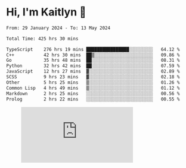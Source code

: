 # Hi, I'm Kaitlyn 👋
<!--START_SECTION:waka-->

```txt
From: 29 January 2024 - To: 13 May 2024

Total Time: 425 hrs 30 mins

TypeScript    276 hrs 19 mins ████████████████░░░░░░░░░   64.12 %
C++           42 hrs 30 mins  ██▒░░░░░░░░░░░░░░░░░░░░░░   09.86 %
Go            35 hrs 48 mins  ██░░░░░░░░░░░░░░░░░░░░░░░   08.31 %
Python        32 hrs 42 mins  ██░░░░░░░░░░░░░░░░░░░░░░░   07.59 %
JavaScript    12 hrs 27 mins  ▓░░░░░░░░░░░░░░░░░░░░░░░░   02.89 %
SCSS          9 hrs 23 mins   ▓░░░░░░░░░░░░░░░░░░░░░░░░   02.18 %
Other         5 hrs 25 mins   ▒░░░░░░░░░░░░░░░░░░░░░░░░   01.26 %
Common Lisp   4 hrs 49 mins   ▒░░░░░░░░░░░░░░░░░░░░░░░░   01.12 %
Markdown      2 hrs 25 mins   ░░░░░░░░░░░░░░░░░░░░░░░░░   00.56 %
Prolog        2 hrs 22 mins   ░░░░░░░░░░░░░░░░░░░░░░░░░   00.55 %
```

<!--END_SECTION:waka-->

<figure><embed src="https://wakatime.com/share/@018d58bc-3d22-46c9-b2d7-4ed36fb8172d/243b5d9b-77cd-4133-89ff-dcc8f225fa18.svg"></embed></figure>
